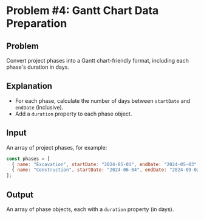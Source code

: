 # Problem #4: Gantt Chart Data Preparation

## Problem

Convert project phases into a Gantt chart-friendly format, including each phase's duration in days.

## Explanation

- For each phase, calculate the number of days between `startDate` and `endDate` (inclusive).
- Add a `duration` property to each phase object.

## Input

An array of project phases, for example:

```js
const phases = [
  { name: "Excavation", startDate: "2024-05-01", endDate: "2024-05-03" },
  { name: "Construction", startDate: "2024-06-04", endDate: "2024-09-02" },
];
```

## Output

An array of phase objects, each with a `duration` property (in days).
